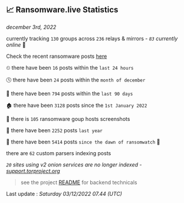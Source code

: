 
## 📈 Ransomware.live Statistics
_december 3rd, 2022_

currently tracking `130` groups across `236` relays & mirrors - _`83` currently online_ 📡

Check the recent ransomware posts [here](https://www.ransomware.live/#/recentposts)


⏲ there have been `16` posts within the `last 24 hours`

🕓 there have been `24` posts within the `month of december`

📅 there have been `794` posts within the `last 90 days`

🏚 there have been `3128` posts since the `1st January 2022`

📸 there is `105` ransomware goup hosts screenshots

🚀 there have been `2252` posts `last year`

🦕 there have been `5414` posts `since the dawn of ransomwatch` 🐣

there are `62` custom parsers indexing posts

_`20` sites using v2 onion services are no longer indexed - [support.torproject.org](https://support.torproject.org/onionservices/v2-deprecation/)_

> see the project [README](https://github.com/jmousqueton/ransomwatch#readme) for backend technicals



Last update : _Saturday 03/12/2022 07.44 (UTC)_

